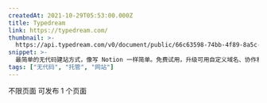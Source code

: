 ```yaml
---
createdAt: 2021-10-29T05:53:00.000Z
title: Typedream
link: https://typedream.com/
thumbnail: >-
  https://api.typedream.com/v0/document/public/66c63598-74bb-4f89-8a5c-611d9805805a_square_cloud_8bit_png.png
snippet: >-
  最简单的无代码建站方式，像写 Notion 一样简单。免费试用，升级可用自定义域名、协作和不限页面。
tags: ["无代码", "托管", "网站"]
---
```

不限页面
可发布 1 个页面